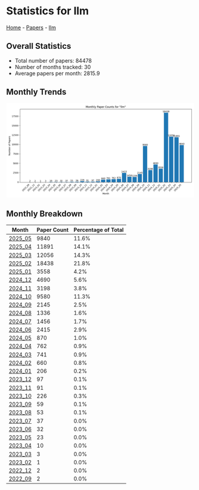 # Statistics for llm

[Home](https://arxcompass.github.io) - [Papers](https://arxcompass.github.io/papers) - [llm](https://arxcompass.github.io/papers/llm)

## Overall Statistics

- Total number of papers: 84478
- Number of months tracked: 30
- Average papers per month: 2815.9

## Monthly Trends

![Monthly Paper Counts](monthly_stats.png)

## Monthly Breakdown

| Month | Paper Count | Percentage of Total |
| --- | --- | --- |
| [2025_05](./2025_05/papers_1.md) | 9840 | 11.6% |
| [2025_04](./2025_04/papers_1.md) | 11891 | 14.1% |
| [2025_03](./2025_03/papers_1.md) | 12056 | 14.3% |
| [2025_02](./2025_02/papers_1.md) | 18438 | 21.8% |
| [2025_01](./2025_01/papers_1.md) | 3558 | 4.2% |
| [2024_12](./2024_12/papers_1.md) | 4690 | 5.6% |
| [2024_11](./2024_11/papers_1.md) | 3198 | 3.8% |
| [2024_10](./2024_10/papers_1.md) | 9580 | 11.3% |
| [2024_09](./2024_09/papers_1.md) | 2145 | 2.5% |
| [2024_08](./2024_08/papers_1.md) | 1336 | 1.6% |
| [2024_07](./2024_07/papers_1.md) | 1456 | 1.7% |
| [2024_06](./2024_06/papers_1.md) | 2415 | 2.9% |
| [2024_05](./2024_05/papers_1.md) | 870 | 1.0% |
| [2024_04](./2024_04/papers_1.md) | 762 | 0.9% |
| [2024_03](./2024_03/papers_1.md) | 741 | 0.9% |
| [2024_02](./2024_02/papers_1.md) | 660 | 0.8% |
| [2024_01](./2024_01/papers_1.md) | 206 | 0.2% |
| [2023_12](./2023_12/papers_1.md) | 97 | 0.1% |
| [2023_11](./2023_11/papers_1.md) | 91 | 0.1% |
| [2023_10](./2023_10/papers_1.md) | 226 | 0.3% |
| [2023_09](./2023_09/papers_1.md) | 59 | 0.1% |
| [2023_08](./2023_08/papers_1.md) | 53 | 0.1% |
| [2023_07](./2023_07/papers_1.md) | 37 | 0.0% |
| [2023_06](./2023_06/papers_1.md) | 32 | 0.0% |
| [2023_05](./2023_05/papers_1.md) | 23 | 0.0% |
| [2023_04](./2023_04/papers_1.md) | 10 | 0.0% |
| [2023_03](./2023_03/papers_1.md) | 3 | 0.0% |
| [2023_02](./2023_02/papers_1.md) | 1 | 0.0% |
| [2022_12](./2022_12/papers_1.md) | 2 | 0.0% |
| [2022_09](./2022_09/papers_1.md) | 2 | 0.0% |
